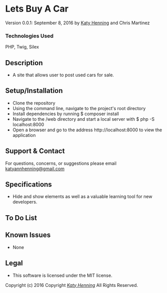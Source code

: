 # Lets Buy A Car
Version 0.0.1: September 8, 2016
by [Katy Henning](https://katycodes.github.io) and Chris Martinez

### Technologies Used
PHP, Twig, Silex

## Description
* A site that allows user to post used cars for sale.

## Setup/Installation

* Clone the repository
* Using the command line, navigate to the project's root directory
* Install dependencies by running $ composer install
* Navigate to the /web directory and start a local server with $ php -S localhost:8000
* Open a browser and go to the address http://localhost:8000 to view the application


## Support & Contact
For questions, concerns, or suggestions please email katyannhenning@gmail.com

## Specifications
* Hide and show elements as well as a valuable learning tool for new developers.

## To Do List


## Known Issues
* None

## Legal
* This software is licensed under the MIT license.


Copyright (c) 2016 Copyright _[Katy Henning](https://katycodes.github.io/portfolio)_ All Rights Reserved.
